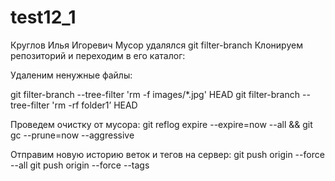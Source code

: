 # test12_1
Круглов Илья Игоревич
Мусор удалялся  git filter-branch 
Клонируем репозиторий и переходим в его каталог:

Удаленим ненужные файлы:

git filter-branch --tree-filter 'rm -f images/*.jpg' HEAD
git filter-branch --tree-filter 'rm -rf folder1’ HEAD

Проведем очистку от мусора:
git reflog expire --expire=now --all && git gc --prune=now --aggressive

Отправим новую историю веток и тегов на сервер:
git push origin --force --all
git push origin --force --tags
